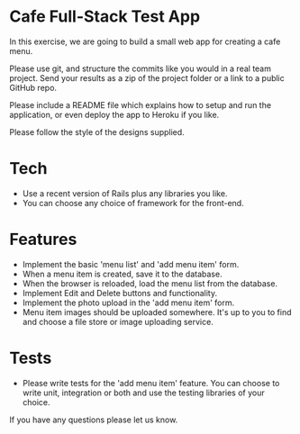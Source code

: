 # Cafe Full-Stack Test App

In this exercise, we are going to build a small web app for creating a cafe menu.

Please use git, and structure the commits like you would in a real team project. Send your results as a zip of the project folder or a link to a public GitHub repo.

Please include a README file which explains how to setup and run the application, or even deploy the app to Heroku if you like.

Please follow the style of the designs supplied.

# Tech

- Use a recent version of Rails plus any libraries you like.
- You can choose any choice of framework for the front-end.

# Features

- Implement the basic 'menu list' and 'add menu item' form.
- When a menu item is created, save it to the database.
- When the browser is reloaded, load the menu list from the database.
- Implement Edit and Delete buttons and functionality.
- Implement the photo upload in the 'add menu item' form.
- Menu item images should be uploaded somewhere. It's up to you to find and choose a file store or image uploading service.

# Tests

- Please write tests for the 'add menu item' feature. You can choose to write unit, integration or both and use the testing libraries of your choice.

If you have any questions please let us know.